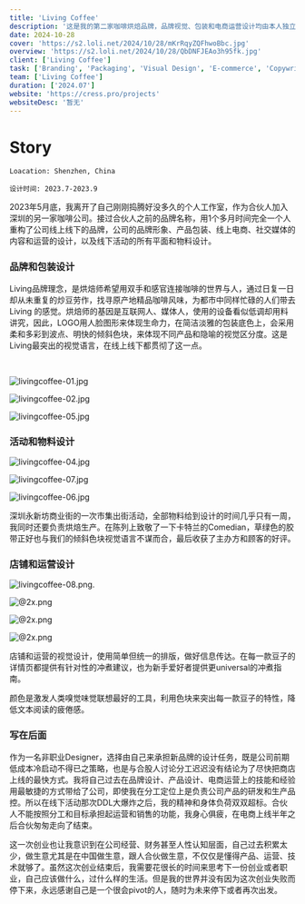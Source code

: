 ```yaml
---
title: 'Living Coffee'
description: '这是我的第二家咖啡烘焙品牌，品牌视觉、包装和电商运营设计均由本人独立完成。'
date: 2024-10-28
cover: 'https://s2.loli.net/2024/10/28/mKrRqyZQFhwoBbc.jpg'
overview: 'https://s2.loli.net/2024/10/28/QbDNFJEAo3h95fk.jpg'
client: ['Living Coffee']
task: ['Branding', 'Packaging', 'Visual Design', 'E-commerce', 'Copywriting']
team: ['Living Coffee']
duration: ['2024.07']
website: 'https://cress.pro/projects'
websiteDesc: '暂无'
---
```


# Story

`Loacation: Shenzhen, China`

`设计时间: 2023.7-2023.9`

2023年5月底，我离开了自己刚刚捣腾好没多久的个人工作室，作为合伙人加入深圳的另一家咖啡公司。接过合伙人之前的品牌名称，用1个多月时间完全一个人重构了公司线上线下的品牌，公司的品牌形象、产品包装、线上电商、社交媒体的内容和运营的设计，以及线下活动的所有平面和物料设计。

### 品牌和包装设计

Living品牌理念，是烘焙师希望用双手和感官连接咖啡的世界与人，通过日复一日却从未重复的炒豆劳作，找寻原产地精品咖啡风味，为都市中同样忙碌的人们带去Living 的感觉。烘焙师的基因是互联网人、媒体人，使用的设备看似低调却用料讲究，因此，LOGO用人脸图形来体现生命力，在简洁淡雅的包装底色上，会采用柔和多彩到波点、明快的倾斜色块，来体现不同产品和隐喻的视觉区分度。这是Living最突出的视觉语言，在线上线下都贯彻了这一点。

<br/>

![livingcoffee-01.jpg](https://s2.loli.net/2024/10/28/yOMdRVPJfWTzGIF.jpg)

![livingcoffee-02.jpg](https://s2.loli.net/2024/10/28/9IXacidyJHtunr3.jpg)

![livingcoffee-05.jpg](https://s2.loli.net/2024/10/28/UvRICWirq6OHhZ7.jpg)

### 活动和物料设计

![livingcoffee-04.jpg](https://s2.loli.net/2024/10/28/bqpDhYEtjPcxgJs.jpg)

![livingcoffee-07.jpg](https://s2.loli.net/2024/10/28/ACQ8X7FdTJ95sfI.jpg)

![livingcoffee-06.jpg](https://s2.loli.net/2024/10/28/aJj5PB3tTuzNw17.jpg)

深圳永新坊商业街的一次市集出街活动，全部物料给到设计的时间几乎只有一周，我同时还要负责烘焙生产。在陈列上致敬了一下卡特兰的Comedian，草绿色的胶带正好也与我们的倾斜色块视觉语言不谋而合，最后收获了主办方和顾客的好评。

### 店铺和运营设计

![livingcoffee-08.png](https://s2.loli.net/2024/10/28/EDaQg8zLiyebYjS.png).

![@2x.png](https://s2.loli.net/2024/10/28/qnVCji4WvfaG5RD.png)

![@2x.png](https://s2.loli.net/2024/10/28/KhTtgI61BvOXkrx.png)

![@2x.png](https://s2.loli.net/2024/10/28/NxwskjgFhpuYSOm.png)

店铺和运营的视觉设计，使用简单但统一的排版，做好信息传达。在每一款豆子的详情页都提供有针对性的冲煮建议，也为新手爱好者提供更universal的冲煮指南。

颜色是激发人类嗅觉味觉联想最好的工具，利用色块来突出每一款豆子的特性，降低文本阅读的疲倦感。

### 写在后面

作为一名非职业Designer，选择由自己来承担新品牌的设计任务，既是公司前期低成本冷启动不得已之策略，也是与合股人讨论分工迟迟没有结论为了尽快把商店上线的最快方式。我将自己过去在品牌设计、产品设计、电商运营上的技能和经验用最敏捷的方式带给了公司，即使我在分工定位上是负责公司产品的研发和生产品控。所以在线下活动那次DDL大爆炸之后，我的精神和身体负荷双双超标。合伙人不能按照分工和目标承担起运营和销售的功能，我身心俱疲，在电商上线半年之后合伙匆匆走向了结束。

这一次创业也让我意识到在公司经营、财务甚至人性认知层面，自己过去积累太少，做生意尤其是在中国做生意，跟人合伙做生意，不仅仅是懂得产品、运营、技术就够了。虽然这次创业结束后，我需要花很长的时间来思考下一份创业或者职业，自己应该做什么，过什么样的生活。但是我的世界并没有因为这次创业失败而停下来，永远感谢自己是一个很会pivot的人，随时为未来停下或者再次出发。
